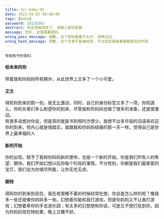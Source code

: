 ```yaml
---
title: for-baby-01
date: 2022-03-02 00:00:00
tags: [baby]
password: 20220302
abstract: 有东西被加密了, 请输入密码查看.
message: 您好, 这里需要密码.
wrong_pass_message: 抱歉, 这个密码看着不太对, 请再试试.
wrong_hash_message: 抱歉, 这个文章不能被校验, 不过您还是能看看解密后的内容.
---
```


```  
写给孩子的信01 
```
<!-- more -->
#### 给未来的你
带着我和你妈妈所有期许，从此世界上又多了一个小可爱。

#### 正文
得知你到来的那一刻，我无比激动，同时，自己的身份标签又多了一项。你知道么，你的长辈们多么盼望你的到来，尽管我和你妈妈也做了很多的准备，还是很激动。    
有很多话想对你说，但是真的就是书到用时方恨少。我想不出多华丽的词语来欢迎你的到来，但内心就是很踏实，就跟我和你妈妈结婚的那一天一样。觉得自己是世界上最幸福的人  
#### 新的开始
你的出现，赋予了我和你妈妈新的使命，也是一个新的开始，你是我们所有人的希望、期待。我们开始幻想以后你每个阶段的事情，不分性别，你都是我们最挚爱的宝贝，我们会为你竭尽所能，让你无忧无虑。  
#### 期待
得知你的到来到现在，我在夜里睡不着的时候经常在想，你会是怎么样的呢？像我多一些还是像你妈妈多一些。幻想着你能和我打游戏，但是你妈妈又不让我打游戏；幻想着牵你的手去游乐园；有太多的幻想想和你说，可是又不想打扰到你，因为你妈妈现在特别累，晚上又睡不好。    
        
